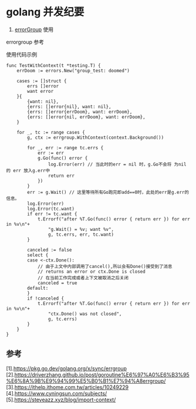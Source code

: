 # golang 并发纪要

1. [errorGroup](https://pkg.go.dev/golang.org/x/sync/errgroup#example-Group-JustErrors) 使用

errorgroup 参考 

使用代码示例
```
func TestWithContext(t *testing.T) {
	errDoom := errors.New("group_test: doomed")

	cases := []struct {
		errs []error
		want error
	}{
		{want: nil},
		{errs: []error{nil}, want: nil},
		{errs: []error{errDoom}, want: errDoom},
		{errs: []error{nil, errDoom}, want: errDoom},
	}

	for _, tc := range cases {
		g, ctx := errgroup.WithContext(context.Background())

		for _, err := range tc.errs {
			err := err
			g.Go(func() error {
				log.Error(err) // 当此时的err = nil 时，g.Go不会将 为nil 的 err 放入g.err中
				return err
			})
		}
		err := g.Wait() // 这里等待所有Go跑完即add==0时，此处的err是g.err的信息。
		log.Error(err)
		log.Error(tc.want)
		if err != tc.want {
			t.Errorf("after %T.Go(func() error { return err }) for err in %v\n"+
				"g.Wait() = %v; want %v",
				g, tc.errs, err, tc.want)
		}

		canceled := false
		select {
		case <-ctx.Done():
		    // 由于上文中内部调用了cancel(),所以会有Done()接受到了消息
		    // returns an error or ctx.Done is closed 
		    // 在当前工作完成或者上下文被取消之后关闭
			canceled = true
		default:
		}
		if !canceled {
			t.Errorf("after %T.Go(func() error { return err }) for err in %v\n"+
				"ctx.Done() was not closed",
				g, tc.errs)
		}
	}
}

```



## 参考
[1].https://pkg.go.dev/golang.org/x/sync/errgroup
[2].https://driverzhang.github.io/post/goroutine%E6%97%A0%E6%B3%95%E6%8A%9B%E9%94%99%E5%B0%B1%E7%94%A8errgroup/
[3].https://ithelp.ithome.com.tw/articles/10249229
[4].https://www.cyningsun.com/subjects/
[5].https://steveazz.xyz/blog/import-context/